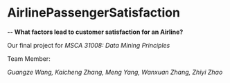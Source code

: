 # AirlinePassengerSatisfaction

**-- What factors lead to customer satisfaction for an Airline?**

Our final project for *MSCA 31008: Data Mining Principles*

Team Member: 

*Guangze Wang, Kaicheng Zhang, Meng Yang, Wanxuan Zhang, Zhiyi Zhao*

